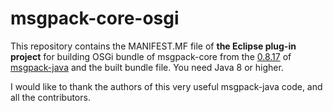# msgpack-core-osgi
This repository contains the MANIFEST.MF file of **the Eclipse plug-in project** for building OSGi bundle of msgpack-core from the [0.8.17](https://github.com/msgpack/msgpack-java/tree/0.8.17) of [msgpack-java](https://github.com/msgpack/msgpack-java) and the built bundle file. You need Java 8 or higher.

I would like to thank the authors of this very useful msgpack-java code, and all the contributors.
